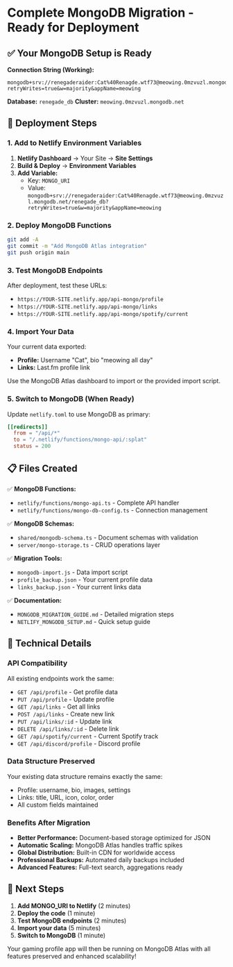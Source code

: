 # Complete MongoDB Migration - Ready for Deployment

## ✅ Your MongoDB Setup is Ready

**Connection String (Working):**
```
mongodb+srv://renegaderaider:Cat%40Renagde.wtf73@meowing.0mzvuzl.mongodb.net/renegade_db?retryWrites=true&w=majority&appName=meowing
```

**Database:** `renegade_db`
**Cluster:** `meowing.0mzvuzl.mongodb.net`

## 🚀 Deployment Steps

### 1. Add to Netlify Environment Variables
1. **Netlify Dashboard** → Your Site → **Site Settings**
2. **Build & Deploy** → **Environment Variables**
3. **Add Variable:**
   - Key: `MONGO_URI`
   - Value: `mongodb+srv://renegaderaider:Cat%40Renagde.wtf73@meowing.0mzvuzl.mongodb.net/renegade_db?retryWrites=true&w=majority&appName=meowing`

### 2. Deploy MongoDB Functions
```bash
git add -A
git commit -m "Add MongoDB Atlas integration"
git push origin main
```

### 3. Test MongoDB Endpoints
After deployment, test these URLs:
- `https://YOUR-SITE.netlify.app/api-mongo/profile`
- `https://YOUR-SITE.netlify.app/api-mongo/links`
- `https://YOUR-SITE.netlify.app/api-mongo/spotify/current`

### 4. Import Your Data
Your current data exported:
- **Profile:** Username "Cat", bio "meowing all day"
- **Links:** Last.fm profile link

Use the MongoDB Atlas dashboard to import or the provided import script.

### 5. Switch to MongoDB (When Ready)
Update `netlify.toml` to use MongoDB as primary:
```toml
[[redirects]]
  from = "/api/*"
  to = "/.netlify/functions/mongo-api/:splat"
  status = 200
```

## 📋 Files Created

✅ **MongoDB Functions:**
- `netlify/functions/mongo-api.ts` - Complete API handler
- `netlify/functions/mongo-db-config.ts` - Connection management

✅ **MongoDB Schemas:**
- `shared/mongodb-schema.ts` - Document schemas with validation
- `server/mongo-storage.ts` - CRUD operations layer

✅ **Migration Tools:**
- `mongodb-import.js` - Data import script
- `profile_backup.json` - Your current profile data
- `links_backup.json` - Your current links data

✅ **Documentation:**
- `MONGODB_MIGRATION_GUIDE.md` - Detailed migration steps
- `NETLIFY_MONGODB_SETUP.md` - Quick setup guide

## 🔧 Technical Details

### API Compatibility
All existing endpoints work the same:
- `GET /api/profile` - Get profile data
- `PUT /api/profile` - Update profile
- `GET /api/links` - Get all links
- `POST /api/links` - Create new link
- `PUT /api/links/:id` - Update link
- `DELETE /api/links/:id` - Delete link
- `GET /api/spotify/current` - Current Spotify track
- `GET /api/discord/profile` - Discord profile

### Data Structure Preserved
Your existing data structure remains exactly the same:
- Profile: username, bio, images, settings
- Links: title, URL, icon, color, order
- All custom fields maintained

### Benefits After Migration
- **Better Performance:** Document-based storage optimized for JSON
- **Automatic Scaling:** MongoDB Atlas handles traffic spikes
- **Global Distribution:** Built-in CDN for worldwide access
- **Professional Backups:** Automated daily backups included
- **Advanced Features:** Full-text search, aggregations ready

## 🎯 Next Steps

1. **Add MONGO_URI to Netlify** (2 minutes)
2. **Deploy the code** (1 minute)
3. **Test MongoDB endpoints** (2 minutes)
4. **Import your data** (5 minutes)
5. **Switch to MongoDB** (1 minute)

Your gaming profile app will then be running on MongoDB Atlas with all features preserved and enhanced scalability!